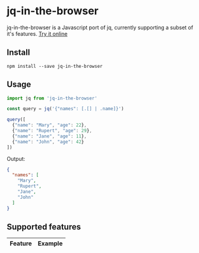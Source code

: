 # jq-in-the-browser

jq-in-the-browser is a Javascript port of jq, currently supporting a subset of it's features. [Try it online](https://runkit.com/kantord/runkit-npm-jq-in-the-browser)

## Install
`npm install --save jq-in-the-browser`

## Usage
```javascript
import jq from 'jq-in-the-browser'

const query = jq('{"names": [.[] | .name]}')

query([
  {"name": "Mary", "age": 22},
  {"name": "Rupert", "age": 29},
  {"name": "Jane", "age": 11},
  {"name": "John", "age": 42}
])
```

Output:
```json
{
  "names": [
    "Mary",
    "Rupert",
    "Jane",
    "John"
  ]
}
```

## Supported features

Feature | Example 
--- | ---
